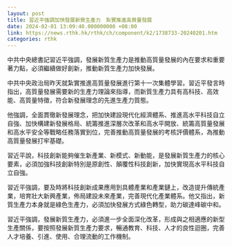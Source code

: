 ```yaml
---
layout: post
title: 習近平強調加快發展新質生產力　紮實推進高質量發展
date: 2024-02-01 13:09:40.000000000 +08:00
link: https://news.rthk.hk/rthk/ch/component/k2/1738733-20240201.htm
categories: rthk
---
```


中共中央總書記習近平強調，發展新質生產力是推動高質量發展的內在要求和重要著力點，必須繼續做好創新，推動新質生產力加快發展。

中共中央政治局昨天就紮實推進高質量發展進行第十一次集體學習。習近平發言時指出，高質量發展需要新的生產力理論來指導，而新質生產力具有高科技、高效能、高質量特徵，符合新發展理念的先進生產力質態。

他強調，全面貫徹新發展理念，把加快建設現代化經濟體系、推進高水平科技自立自強、加快構建新發展格局、統籌推進深層次改革和高水平開放、統籌高質量發展和高水平安全等戰略任務落實到位，完善推動高質量發展的考核評價體系，為推動高質量發展打牢基礎。

習近平說，科技創新能夠催生新產業、新模式、新動能，是發展新質生產力的核心要素，必須加強科技創新特別是原創性、顛覆性科技創新，加快實現高水平科技自立自強。

習近平強調，要及時將科技創新成果應用到具體產業和產業鏈上，改造提升傳統產業，培育壯大新興產業，佈局建設未來產業，完善現代化產業體系。他又指出，新質生產力本身就是綠色生產力，必須加快發展方式綠色轉型，助力碳達峰碳中和。

習近平強調，發展新質生產力，必須進一步全面深化改革，形成與之相適應的新型生產關係，要按照發展新質生產力要求，暢通教育、科技、人才的良性迴圈，完善人才培養、引進、使用、合理流動的工作機制。
